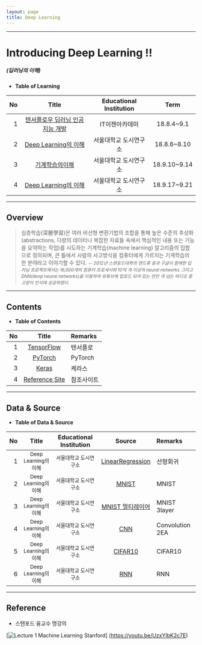 ```yaml
---
layout: page
title: Deep Learning
---
```


---

<!-- *template: gaia -->
<!-- page_number: false -->

# Introducing Deep Learning !!
##### (딥러닝의 이해)

* **Table of Learning**

|No|Title|Educational Institution|Term|
|--:|:--:|:-:|:--:|
|1|[텐서플로우 딥러닝 인공지능 개발](/Lecture/TensorFlow)|IT이젠아카데미|18.8.4~9.1|
|2|[Deep Learning의 이해](/Lecture/PyTorch)|서울대학교 도시연구소|18.8.6~8.10|
|3|[기계학습의이해](/Lecture/MachineLearning)|서울대학교 도시연구소|18.9.10~9.14|
|4|[Deep Learning의 이해](/Lecture/DeepLearning)|서울대학교 도시연구소|18.9.17~9.21|

---

<!-- $theme: gaia -->
<!-- page_number: true -->

## Overview

> 심층학습(深層學習)은 여러 비선형 변환기법의 조합을 통해 높은 수준의 추상화(abstractions, 다량의 데이터나 복잡한 자료들 속에서 핵심적인 내용 또는 기능을 요약하는 작업)를 시도하는 기계학습(machine learning) 알고리즘의 집합 으로 정의되며, 큰 틀에서 사람의 사고방식을 컴퓨터에게 가르치는 기계학습의 한 분야라고 이야기할 수 있다.
> <small>-- *2012년 스탠포드대학의 앤드류 응과 구글이 함께한 딥 러닝 프로젝트에서는 16,000개의 컴퓨터 프로세서와 10억 개 이상의 neural networks 그리고 DNN(deep neural networks)을 이용하여 유튜브에 업로드 되어 있는 천만 개 넘는 비디오 중 고양이 인식에 성공하였다.* </small>

---

<!-- *template: invert -->  
<a name="contents"/>

## Contents

* **Table of Contents**   

|No|Title|Remarks|
|--:|:-:|:--|
|1|[TensorFlow](/Lecture/TensorFlow)|텐서플로|
|2|[PyTorch](/Lecture/PyTorch)|PyTorch|
|3|[Keras](/Lecture/Keras)|케라스|
|4|[Reference Site](#reference)|참조사이트|

---

<!-- *template: invert -->
<a name="data"/>

## Data & Source 

* **Table of Data & Source**   

|No|Title|Educational Institution|Source|Remarks|
|--:|:-:|:-:|:-:|:--|
|1|<small>Deep Learning의 이해</small>|<small>서울대학교 도시연구소</small>|[LinearRegression](https://github.com/shpimit/shpimit.github.io/tree/master/blog/DeepLearning/src/day1_regression.ipynb)|선형회귀|
|2|<small>Deep Learning의 이해</small>|<small>서울대학교 도시연구소</small>|[MNIST](https://github.com/shpimit/shpimit.github.io/tree/master/blog/DeepLearning/src/day2_MNIST_MLP.ipynb)|MNIST|
|3|<small>Deep Learning의 이해</small>|<small>서울대학교 도시연구소</small>|[MNIST 멀티레이어](https://github.com/shpimit/shpimit.github.io/tree/master/blog/DeepLearning/src/day2_MNIST_MLP_layer.ipynb)|MNIST 3layer|
|4|<small>Deep Learning의 이해</small>|<small>서울대학교 도시연구소</small>|[CNN](https://github.com/shpimit/shpimit.github.io/tree/master/blog/DeepLearning/src/day3_MNIST_CNN_2CONV.ipynb)|Convolution 2EA|
|5|<small>Deep Learning의 이해</small>|<small>서울대학교 도시연구소</small>|[CIFAR10](https://github.com/shpimit/shpimit.github.io/tree/master/blog/DeepLearning/src/day4_CIFAR10_EX1.ipynb)|CIFAR10|
|6|<small>Deep Learning의 이해</small>|<small>서울대학교 도시연구소</small>|[RNN](https://github.com/shpimit/shpimit.github.io/tree/master/blog/DeepLearning/src/day5_RNN.ipynb)|RNN|

---

<!-- *template: invert -->
<a name="reference"/>

## Reference

* 스탠포드 융교수 명강의

[![Lecture 1  Machine Learning Stanford](http://img.youtube.com/vi/UzxYlbK2c7E/0.jpg)]
(https://youtu.be/UzxYlbK2c7E)

